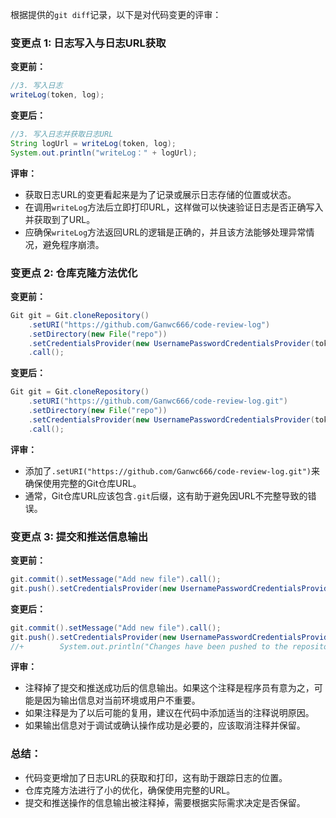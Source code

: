 根据提供的`git diff`记录，以下是对代码变更的评审：

### 变更点 1: 日志写入与日志URL获取

**变更前：**
```java
//3. 写入日志
writeLog(token, log);
```

**变更后：**
```java
//3. 写入日志并获取日志URL
String logUrl = writeLog(token, log);
System.out.println("writeLog：" + logUrl);
```

**评审：**
- 获取日志URL的变更看起来是为了记录或展示日志存储的位置或状态。
- 在调用`writeLog`方法后立即打印URL，这样做可以快速验证日志是否正确写入并获取到了URL。
- 应确保`writeLog`方法返回URL的逻辑是正确的，并且该方法能够处理异常情况，避免程序崩溃。

### 变更点 2: 仓库克隆方法优化

**变更前：**
```java
Git git = Git.cloneRepository()
    .setURI("https://github.com/Ganwc666/code-review-log")
    .setDirectory(new File("repo"))
    .setCredentialsProvider(new UsernamePasswordCredentialsProvider(token, ""))
    .call();
```

**变更后：**
```java
Git git = Git.cloneRepository()
    .setURI("https://github.com/Ganwc666/code-review-log.git")
    .setDirectory(new File("repo"))
    .setCredentialsProvider(new UsernamePasswordCredentialsProvider(token, ""))
    .call();
```

**评审：**
- 添加了`.setURI("https://github.com/Ganwc666/code-review-log.git")`来确保使用完整的Git仓库URL。
- 通常，Git仓库URL应该包含`.git`后缀，这有助于避免因URL不完整导致的错误。

### 变更点 3: 提交和推送信息输出

**变更前：**
```java
git.commit().setMessage("Add new file").call();
git.push().setCredentialsProvider(new UsernamePasswordCredentialsProvider(token, "")).call();
```

**变更后：**
```java
git.commit().setMessage("Add new file").call();
git.push().setCredentialsProvider(new UsernamePasswordCredentialsProvider(token, "")).call();
//+        System.out.println("Changes have been pushed to the repository."); // 注释掉
```

**评审：**
- 注释掉了提交和推送成功后的信息输出。如果这个注释是程序员有意为之，可能是因为输出信息对当前环境或用户不重要。
- 如果注释是为了以后可能的复用，建议在代码中添加适当的注释说明原因。
- 如果输出信息对于调试或确认操作成功是必要的，应该取消注释并保留。

### 总结：
- 代码变更增加了日志URL的获取和打印，这有助于跟踪日志的位置。
- 仓库克隆方法进行了小的优化，确保使用完整的URL。
- 提交和推送操作的信息输出被注释掉，需要根据实际需求决定是否保留。